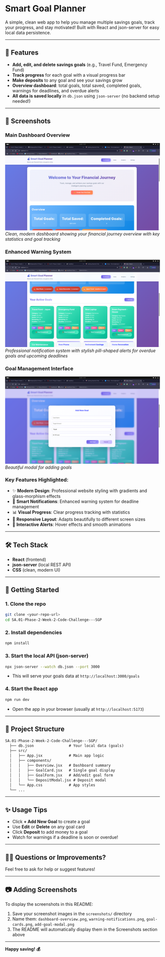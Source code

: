 # Smart Goal Planner

A simple, clean web app to help you manage multiple savings goals, track your progress, and stay motivated! Built with React and json-server for easy local data persistence.

---

## 🚀 Features
- **Add, edit, and delete savings goals** (e.g., Travel Fund, Emergency Fund)
- **Track progress** for each goal with a visual progress bar
- **Make deposits** to any goal and see your savings grow
- **Overview dashboard**: total goals, total saved, completed goals, warnings for deadlines, and overdue alerts
- **All data is saved locally** in `db.json` using `json-server` (no backend setup needed!)

---

## 📸 Screenshots

### Main Dashboard Overview
![Smart Goal Planner Dashboard](./screenshots/dashboard-overview.png)
*Clean, modern dashboard showing your financial journey overview with key statistics and goal tracking*

### Enhanced Warning System
![Warning Notifications](./screenshots/warning-notifications.png)
*Professional notification system with stylish pill-shaped alerts for overdue goals and upcoming deadlines*

### Goal Management Interface
![Goal Cards Interface](./screenshots/goal-cards.png)
*Beautiful modal for adding goals*

### Key Features Highlighted:
- ✨ **Modern Design**: Professional website styling with gradients and glass-morphism effects
- 🎯 **Smart Notifications**: Enhanced warning system for deadline management
- 📊 **Visual Progress**: Clear progress tracking with statistics
- 🎨 **Responsive Layout**: Adapts beautifully to different screen sizes
- 🔔 **Interactive Alerts**: Hover effects and smooth animations

---

## 🛠️ Tech Stack
- **React** (frontend)
- **json-server** (local REST API)
- **CSS** (clean, modern UI)

---

## 📝 Getting Started

### 1. Clone the repo
```bash
git clone <your-repo-url>
cd SA.01-Phase-2-Week-2-Code-Challenge---SGP
```

### 2. Install dependencies
```bash
npm install
```

### 3. Start the local API (json-server)
```bash
npx json-server --watch db.json --port 3000
```
- This will serve your goals data at `http://localhost:3000/goals`

### 4. Start the React app
```bash
npm run dev
```
- Open the app in your browser (usually at `http://localhost:5173`)

---

## 📁 Project Structure
```
SA.01-Phase-2-Week-2-Code-Challenge---SGP/
  ├── db.json                # Your local data (goals)
  ├── src/
  │   ├── App.jsx            # Main app logic
  │   ├── components/
  │   │   ├── Overview.jsx   # Dashboard summary
  │   │   ├── GoalCard.jsx   # Single goal display
  │   │   ├── GoalForm.jsx   # Add/edit goal form
  │   │   └── DepositModal.jsx # Deposit modal
  │   └── App.css            # App styles
  └── ...
```

---

## ✨ Usage Tips
- Click **+ Add New Goal** to create a goal
- Use **Edit** or **Delete** on any goal card
- Click **Deposit** to add money to a goal
- Watch for warnings if a deadline is soon or overdue!

---

## 🙋‍♂️ Questions or Improvements?
Feel free to ask for help or suggest features!

---

## 📷 Adding Screenshots
To display the screenshots in this README:
1. Save your screenshot images in the `screenshots/` directory
2. Name them: `dashboard-overview.png`, `warning-notifications.png`, `goal-cards.png`, `add-goal-modal.png`
3. The README will automatically display them in the Screenshots section above

---

**Happy saving! 💰**
